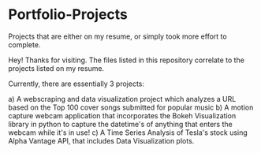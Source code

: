 # Portfolio-Projects
Projects that are either on my resume, or simply took more effort to complete.

Hey! Thanks for visiting. 
The files listed in this repository correlate to the projects listed on my resume. 

Currently, there are essentially 3 projects:

a) A webscraping and data visualization project which analyzes a URL based on the Top 100 cover songs submitted for popular music
b) A motion capture webcam application that incorporates the Bokeh Visualization library in python to capture the datetime's of anything that enters the webcam while it's in use! 
c) A Time Series Analysis of Tesla's stock using Alpha Vantage API, that includes Data Visualization plots.
